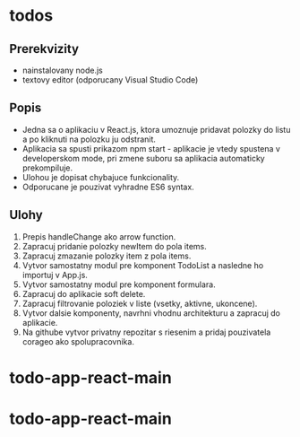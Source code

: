 # todos

## Prerekvizity
- nainstalovany node.js
- textovy editor (odporucany Visual Studio Code)
 
## Popis
- Jedna sa o aplikaciu v React.js, ktora umoznuje pridavat polozky do listu a po kliknuti na polozku ju odstranit.
- Aplikacia sa spusti prikazom npm start - aplikacie je vtedy spustena v developerskom mode, pri zmene suboru sa aplikacia automaticky prekompiluje.
- Ulohou je dopisat chybajuce funkcionality.
- Odporucane je pouzivat vyhradne ES6 syntax.
 
## Ulohy
1. Prepis handleChange ako arrow function.
2. Zapracuj pridanie polozky newItem do pola items.
3. Zapracuj zmazanie polozky item z pola items.
4. Vytvor samostatny modul pre komponent TodoList a nasledne ho importuj v App.js.
5. Vytvor samostatny modul pre komponent formulara.
6. Zapracuj do aplikacie soft delete.
7. Zapracuj filtrovanie poloziek v liste (vsetky, aktivne, ukoncene).
8. Vytvor dalsie komponenty, navrhni vhodnu architekturu a zapracuj do aplikacie.
9. Na githube vytvor privatny repozitar s riesenim a pridaj pouzivatela corageo ako spolupracovnika.
# todo-app-react-main
# todo-app-react-main
